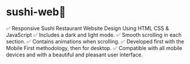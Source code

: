 # sushi-web🍣
✅ Responsive Sushi Restaurant Website Design Using HTML CSS & JavaScript
✅ Includes a dark and light mode.
✅ Smooth scrolling in each section.
✅ Contains animations when scrolling.
✅ Developed first with the Mobile First methodology, then for desktop.
✅ Compatible with all mobile devices and with a beautiful and pleasant user interface.
